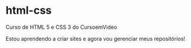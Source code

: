 # html-css
 Curso de HTML 5 e CSS 3 do CursoemVideo 

Estou aprendendo a criar sites e agora vou gerenciar meus
repositórios!